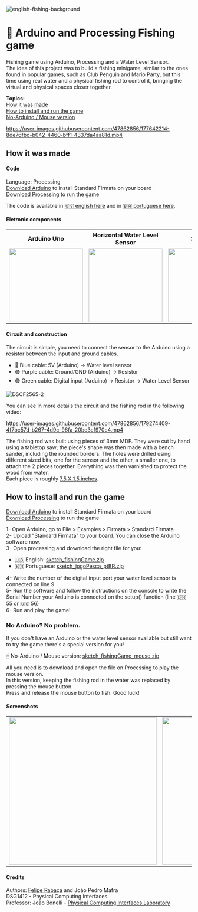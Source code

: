 ![english-fishing-background](https://user-images.githubusercontent.com/47862856/177536939-4eee9b31-6b0b-44c3-83f0-fa40413efff4.png)


# 🎣 Arduino and Processing Fishing game
Fishing game using Arduino, Processing and a Water Level Sensor.\
The idea of this project was to build a fishing minigame, similar to the ones found in popular games, such as Club Penguin and Mario Party, but this time using real water and a physical fishing rod to control it, bringing the virtual and physical spaces closer together.

**Topics:**\
[How it was made](https://github.com/Feliperpvieira/Arduino-Fishing-Game#how-it-was-made)\
[How to install and run the game](https://github.com/Feliperpvieira/Arduino-Fishing-Game#how-to-install-and-run-the-game)\
[No-Arduino / Mouse version](https://github.com/Feliperpvieira/Arduino-Fishing-Game#no-arduino-no-problem)

https://user-images.githubusercontent.com/47862856/177642214-8de76fbd-b042-4460-bff1-4337da4aa81d.mp4

## How it was made

#### Code
Language: Processing\
[Download Arduino](https://www.arduino.cc/en/software) to install Standard Firmata on your board\
[Download Processing](https://processing.org/download) to run the game

The code is available in [🇺🇸 english here](https://github.com/Feliperpvieira/Arduino-Fishing-Game/tree/main/sketch_fishingGame) and in [🇧🇷 portuguese here](https://github.com/Feliperpvieira/Arduino-Fishing-Game/tree/main/sketch_jogoPesca-ptBR).

#### Eletronic components
<table>
  <tr>
    <th>Arduino Uno</th>
    <th>Horizontal Water Level Sensor</th>
    <th>3 jumpers</th>
    <th>1 resistor</th>
    <th>1 protoboard</th>
  </tr>
  <tr>
    <td><img width="200" src="https://user-images.githubusercontent.com/47862856/179044732-13a1cc4e-458f-4a54-916a-d736a981d54e.png"></td>
    <td><img width="200" src="https://user-images.githubusercontent.com/47862856/179044918-3614d8f7-9481-4cb3-b3e7-4d9c29720cc3.png"></td>
    <td><img width="200" src="https://user-images.githubusercontent.com/47862856/179076572-7600071d-fcbd-44fe-8d71-bb4129967a6e.png"></td>
    <td><img width="200" src="https://user-images.githubusercontent.com/47862856/179076651-6fb08e44-4cf4-4d5e-80b0-666169b10253.png"></td>
    <td><img width="200" src="https://user-images.githubusercontent.com/47862856/179076936-a465a90b-f77b-43a0-92d5-ee984e5c1231.png"></td>
  </tr>
</table>

#### Circuit and construction

The circuit is simple, you need to connect the sensor to the Arduino using a resistor between the input and ground cables.

- 🔵 Blue cable: 5V (Arduino) -> Water level sensor
- 🟣 Purple cable: Ground/GND (Arduino) -> Resistor
- 🟢 Green cable: Digital input (Arduino) -> Resistor -> Water Level Sensor

![DSCF2565-2](https://user-images.githubusercontent.com/47862856/179271221-70145025-c37d-4a08-bcb9-f472f0115fb2.jpg)

You can see in more details the circuit and the fishing rod in the following video:

https://user-images.githubusercontent.com/47862856/179274409-4f7bc57d-b267-4d9c-96fa-20be3cf970c4.mp4

The fishing rod was built using pieces of 3mm MDF. They were cut by hand using a tabletop saw; the piece's shape was then made with a bench sander, including the rounded borders. The holes were drilled using different sized bits, one for the sensor and the other, a smaller one, to attach the 2 pieces together. Everything was then varnished to protect the wood from water.\
Each piece is roughly [7.5 X 1.5 inches](https://user-images.githubusercontent.com/47862856/179283887-51402001-d399-4b1a-be23-ff17b1163aba.jpg).

## How to install and run the game
[Download Arduino](https://www.arduino.cc/en/software) to install Standard Firmata on your board\
[Download Processing](https://processing.org/download) to run the game

1- Open Arduino, go to File > Examples > Firmata > Standard Firmata\
2- Upload "Standard Firmata" to your board. You can close the Arduino software now.\
3- Open processing and download the right file for you:
- 🇺🇸 English: [sketch_fishingGame.zip](https://github.com/Feliperpvieira/Arduino-Fishing-Game/files/9123451/sketch_fishingGame.zip)
- 🇧🇷 Portuguese: [sketch_jogoPesca_ptBR.zip](https://github.com/Feliperpvieira/Arduino-Fishing-Game/files/9123452/sketch_jogoPesca_ptBR.zip)

4- Write the number of the digital input port your water level sensor is connected on line 9\
5- Run the software and follow the instructions on the console to write the Serial Number your Arduino is connected on the setup() function (line 🇧🇷 55 or 🇺🇸 56)\
6- Run and play the game!

### No Arduino? No problem.
If you don't have an Arduino or the water level sensor available but still want to try the game there's a special version for you!

🖱 No-Arduino / Mouse version: [sketch_fishingGame_mouse.zip](https://github.com/Feliperpvieira/Arduino-Fishing-Game/files/9123454/sketch_fishingGame_mouse.zip)

All you need is to download and open the file on Processing to play the mouse version.\
In this version, keeping the fishing rod in the water was replaced by pressing the mouse button.\
Press and release the mouse button to fish. Good luck!

#### Screenshots 
<table>
  <tr>
    <td><img width="400" src="https://user-images.githubusercontent.com/47862856/179299026-33071767-28ae-45a2-8ef7-0981ba697b06.png"></td>
    <td><img width="400" src="https://user-images.githubusercontent.com/47862856/179299066-0a74b2ab-1916-42b6-95bf-96088d4ba1f9.png"></td>
    <td><img width="400" src="https://user-images.githubusercontent.com/47862856/179299093-69233928-572f-470c-838c-32a1f3908910.png"></td>
  </tr>
</table>

#### Credits
Authors: [Felipe Rabaça](https://feliperpv.com) and João Pedro Mafra\
DSG1412 - Physical Computing Interfaces\
Professor: João Bonelli - [Physical Computing Interfaces Laboratory](http://www.life.dad.puc-rio.br/sobre-english.html)
